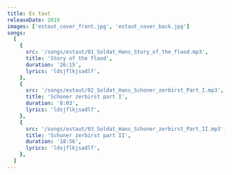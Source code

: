 ```yaml
---
title: Es taut
releaseDate: 2019
images: ['estaut_cover_front.jpg', 'estaut_cover_back.jpg']
songs:
  [
    {
      src: '/songs/estaut/01_Soldat_Hans_Story_of_the_flood.mp3',
      title: 'Story of the flood',
      duration: '26:15',
      lyrics: 'ldsjflkjsadlf',
    },
    {
      src: '/songs/estaut/02_Soldat_Hans_Schoner_zerbirst_Part_I.mp3',
      title: 'Schoner zerbirst part I',
      duration: '8:03',
      lyrics: 'ldsjflkjsadlf',
    },
    {
      src: '/songs/estaut/03_Soldat_Hans_Schoner_zerbirst_Part_II.mp3',
      title: 'Schoner zerbirst part II',
      duration: '18:56',
      lyrics: 'ldsjflkjsadlf',
    },
  ]
---
```

